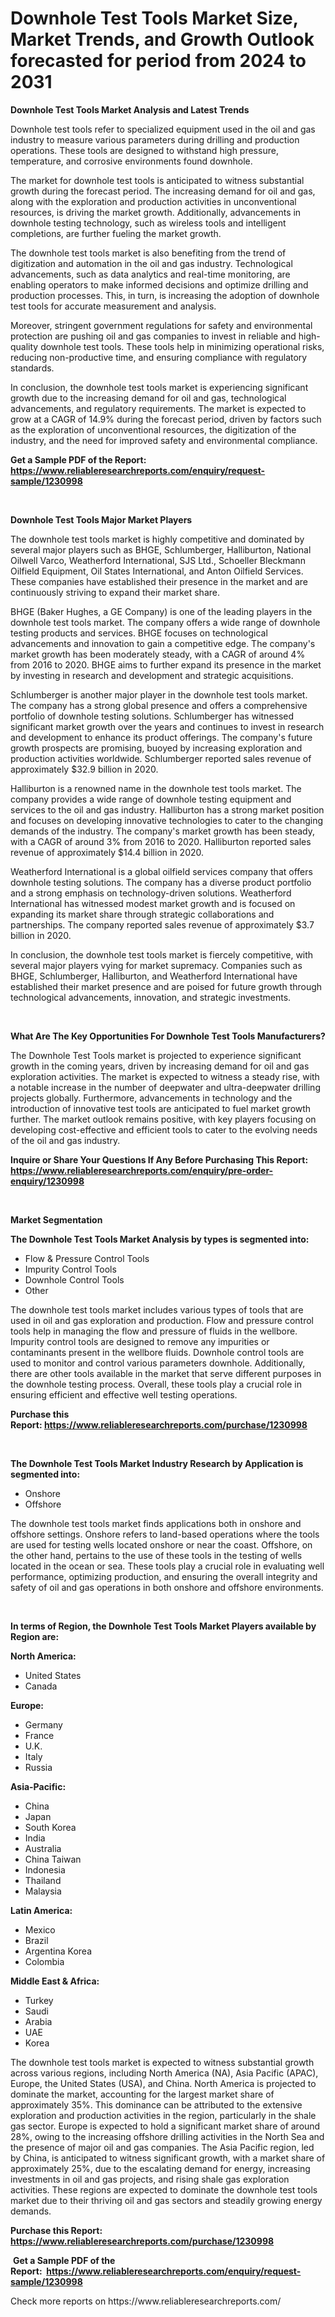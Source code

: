 <p><h1>Downhole Test Tools Market Size, Market Trends, and Growth Outlook forecasted for period from 2024 to 2031</h1></p><p><strong>Downhole Test Tools Market Analysis and Latest Trends</strong></p>
<p><p>Downhole test tools refer to specialized equipment used in the oil and gas industry to measure various parameters during drilling and production operations. These tools are designed to withstand high pressure, temperature, and corrosive environments found downhole.</p><p>The market for downhole test tools is anticipated to witness substantial growth during the forecast period. The increasing demand for oil and gas, along with the exploration and production activities in unconventional resources, is driving the market growth. Additionally, advancements in downhole testing technology, such as wireless tools and intelligent completions, are further fueling the market growth.</p><p>The downhole test tools market is also benefiting from the trend of digitization and automation in the oil and gas industry. Technological advancements, such as data analytics and real-time monitoring, are enabling operators to make informed decisions and optimize drilling and production processes. This, in turn, is increasing the adoption of downhole test tools for accurate measurement and analysis.</p><p>Moreover, stringent government regulations for safety and environmental protection are pushing oil and gas companies to invest in reliable and high-quality downhole test tools. These tools help in minimizing operational risks, reducing non-productive time, and ensuring compliance with regulatory standards.</p><p>In conclusion, the downhole test tools market is experiencing significant growth due to the increasing demand for oil and gas, technological advancements, and regulatory requirements. The market is expected to grow at a CAGR of 14.9% during the forecast period, driven by factors such as the exploration of unconventional resources, the digitization of the industry, and the need for improved safety and environmental compliance.</p></p>
<p><strong>Get a Sample PDF of the Report:&nbsp; <a href="https://www.reliableresearchreports.com/enquiry/request-sample/1230998">https://www.reliableresearchreports.com/enquiry/request-sample/1230998</a></strong></p>
<p>&nbsp;</p>
<p><strong>Downhole Test Tools Major Market Players</strong></p>
<p><p>The downhole test tools market is highly competitive and dominated by several major players such as BHGE, Schlumberger, Halliburton, National Oilwell Varco, Weatherford International, SJS Ltd., Schoeller Bleckmann Oilfield Equipment, Oil States International, and Anton Oilfield Services. These companies have established their presence in the market and are continuously striving to expand their market share.</p><p>BHGE (Baker Hughes, a GE Company) is one of the leading players in the downhole test tools market. The company offers a wide range of downhole testing products and services. BHGE focuses on technological advancements and innovation to gain a competitive edge. The company's market growth has been moderately steady, with a CAGR of around 4% from 2016 to 2020. BHGE aims to further expand its presence in the market by investing in research and development and strategic acquisitions.</p><p>Schlumberger is another major player in the downhole test tools market. The company has a strong global presence and offers a comprehensive portfolio of downhole testing solutions. Schlumberger has witnessed significant market growth over the years and continues to invest in research and development to enhance its product offerings. The company's future growth prospects are promising, buoyed by increasing exploration and production activities worldwide. Schlumberger reported sales revenue of approximately $32.9 billion in 2020.</p><p>Halliburton is a renowned name in the downhole test tools market. The company provides a wide range of downhole testing equipment and services to the oil and gas industry. Halliburton has a strong market position and focuses on developing innovative technologies to cater to the changing demands of the industry. The company's market growth has been steady, with a CAGR of around 3% from 2016 to 2020. Halliburton reported sales revenue of approximately $14.4 billion in 2020.</p><p>Weatherford International is a global oilfield services company that offers downhole testing solutions. The company has a diverse product portfolio and a strong emphasis on technology-driven solutions. Weatherford International has witnessed modest market growth and is focused on expanding its market share through strategic collaborations and partnerships. The company reported sales revenue of approximately $3.7 billion in 2020.</p><p>In conclusion, the downhole test tools market is fiercely competitive, with several major players vying for market supremacy. Companies such as BHGE, Schlumberger, Halliburton, and Weatherford International have established their market presence and are poised for future growth through technological advancements, innovation, and strategic investments.</p></p>
<p>&nbsp;</p>
<p><strong>What Are The Key Opportunities For Downhole Test Tools Manufacturers?</strong></p>
<p><p>The Downhole Test Tools market is projected to experience significant growth in the coming years, driven by increasing demand for oil and gas exploration activities. The market is expected to witness a steady rise, with a notable increase in the number of deepwater and ultra-deepwater drilling projects globally. Furthermore, advancements in technology and the introduction of innovative test tools are anticipated to fuel market growth further. The market outlook remains positive, with key players focusing on developing cost-effective and efficient tools to cater to the evolving needs of the oil and gas industry.</p></p>
<p><strong>Inquire or Share Your Questions If Any Before Purchasing This Report: <a href="https://www.reliableresearchreports.com/enquiry/pre-order-enquiry/1230998">https://www.reliableresearchreports.com/enquiry/pre-order-enquiry/1230998</a></strong></p>
<p>&nbsp;</p>
<p><strong>Market Segmentation</strong></p>
<p><strong>The Downhole Test Tools Market Analysis by types is segmented into:</strong></p>
<p><ul><li>Flow & Pressure Control Tools</li><li>Impurity Control Tools</li><li>Downhole Control Tools</li><li>Other</li></ul></p>
<p><p>The downhole test tools market includes various types of tools that are used in oil and gas exploration and production. Flow and pressure control tools help in managing the flow and pressure of fluids in the wellbore. Impurity control tools are designed to remove any impurities or contaminants present in the wellbore fluids. Downhole control tools are used to monitor and control various parameters downhole. Additionally, there are other tools available in the market that serve different purposes in the downhole testing process. Overall, these tools play a crucial role in ensuring efficient and effective well testing operations.</p></p>
<p><strong>Purchase this Report:&nbsp;<a href="https://www.reliableresearchreports.com/purchase/1230998">https://www.reliableresearchreports.com/purchase/1230998</a></strong></p>
<p>&nbsp;</p>
<p><strong>The Downhole Test Tools Market Industry Research by Application is segmented into:</strong></p>
<p><ul><li>Onshore</li><li>Offshore</li></ul></p>
<p><p>The downhole test tools market finds applications both in onshore and offshore settings. Onshore refers to land-based operations where the tools are used for testing wells located onshore or near the coast. Offshore, on the other hand, pertains to the use of these tools in the testing of wells located in the ocean or sea. These tools play a crucial role in evaluating well performance, optimizing production, and ensuring the overall integrity and safety of oil and gas operations in both onshore and offshore environments.</p></p>
<p>&nbsp;</p>
<p><strong>In terms of Region, the Downhole Test Tools Market Players available by Region are:</strong></p>
<p>
    <p> <strong> North America: </strong>
        <ul>
            <li>United States</li>
            <li>Canada</li>
        </ul>
        </p> 
    <p> <strong> Europe: </strong>
        <ul>
            <li>Germany</li>
            <li>France</li>
            <li>U.K.</li>
            <li>Italy</li>
            <li>Russia</li>
        </ul>
        </p> 
    <p> <strong> Asia-Pacific: </strong>
        <ul>
            <li>China</li>
            <li>Japan</li>
            <li>South Korea</li>
            <li>India</li>
            <li>Australia</li>
            <li>China Taiwan</li>
            <li>Indonesia</li>
            <li>Thailand</li>
            <li>Malaysia</li>
        </ul>
        </p> 
    <p> <strong> Latin America: </strong>
        <ul>
            <li>Mexico</li>
            <li>Brazil</li>
            <li>Argentina Korea</li>
            <li>Colombia</li>
        </ul>
        </p> 
    <p> <strong> Middle East & Africa: </strong>
        <ul>
            <li>Turkey</li>
            <li>Saudi</li>
            <li>Arabia</li>
            <li>UAE</li>
            <li>Korea</li>
        </ul>
    </p>
    </p>
<p><p>The downhole test tools market is expected to witness substantial growth across various regions, including North America (NA), Asia Pacific (APAC), Europe, the United States (USA), and China. North America is projected to dominate the market, accounting for the largest market share of approximately 35%. This dominance can be attributed to the extensive exploration and production activities in the region, particularly in the shale gas sector. Europe is expected to hold a significant market share of around 28%, owing to the increasing offshore drilling activities in the North Sea and the presence of major oil and gas companies. The Asia Pacific region, led by China, is anticipated to witness significant growth, with a market share of approximately 25%, due to the escalating demand for energy, increasing investments in oil and gas projects, and rising shale gas exploration activities. These regions are expected to dominate the downhole test tools market due to their thriving oil and gas sectors and steadily growing energy demands.</p></p>
<p><strong>Purchase this Report: <a href="https://www.reliableresearchreports.com/purchase/1230998">https://www.reliableresearchreports.com/purchase/1230998</a></strong></p>
<p>&nbsp;<strong>Get a Sample PDF of the Report:&nbsp;&nbsp;<a href="https://www.reliableresearchreports.com/enquiry/request-sample/1230998">https://www.reliableresearchreports.com/enquiry/request-sample/1230998</a></strong></p>
<p><strong></strong></p>
<p>Check more reports on https://www.reliableresearchreports.com/</p>